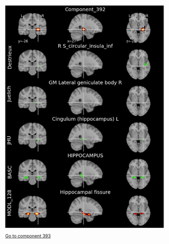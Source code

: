 


![392](preliminary/392.jpg "Component 392")

[Go to component 393](https://parietal-inria.github.io/MODL_atlas/1024/393 "Component 393")